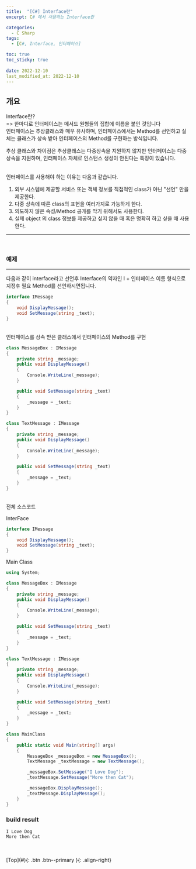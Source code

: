 ```yaml
---
title:  "[C#] Interface란"
excerpt: C# 에서 사용하는 Interface란

categories:
  - C Sharp
tags:
  - [C#, Interface, 인터페이스]

toc: true
toc_sticky: true
 
date: 2022-12-10
last_modified_at: 2022-12-10
---
```


## 개요
Interface란?<br>
=> 한마디로 인터페이스는 메서드 원형들의 집합에 이름을 붙인 것입니다 <br>
인터페이스는 추상클래스와 매우 유사하며, 인터페이스에서는 Method를 선언하고  실체는 클래스가 상속 받아 인터페이스의 Method를 구현하는 방식입니다.

추상 클래스와 차이점은 추상클래스는 다중상속을 지원하지 않지만 인터페이스는 다중상속을 지원하며, 인터페이스 자체로 인스턴스 생성이 안된다는 특징이 있습니다.<br>
<br>

인터페이스를 사용해야 하는 이유는 다음과 같습니다.<br>
1. 외부 시스템에 제공할 서비스 또는 객체 정보를 직접적인 class가 아닌 "선언" 만을 제공한다.
2. 다중 상속에 따른 class의 표현을 여러가지로 가능하게 한다.
3. 의도하지 않은 속성/Method 공개를 막기 위해서도 사용한다.
4. 실제 object 의 class 정보를 제공하고 싶지 않을 때 혹은 명확히 하고 싶을 때 사용한다. 
--- 
 <br>

### 예제
--- 

다음과 같이 interface라고 선언후 Interface의 약자인 I + 인터페이스 이름 형식으로 지정후 필요 Method를 선언하시면됩니다.
``` C#
interface IMessage
{
    void DisplayMessage();
    void SetMessage(string _text);
}
```
 <br> 
인터페이스를 상속 받은 클래스에서 인터페이스의 Method를 구현

``` C#
class MessageBox : IMessage
{
    private string _message;
    public void DisplayMessage()
    {
        Console.WriteLine(_message);
    }

    public void SetMessage(string _text)
    {
        _message = _text;
    }
}

class TextMessage : IMessage
{
    private string _message;
    public void DisplayMessage()
    {
        Console.WriteLine(_message);
    }

    public void SetMessage(string _text)
    {
        _message = _text;
    }
}
```

<br> 
전체 소스코드

InterFace
``` C#
interface IMessage
{
    void DisplayMessage();
    void SetMessage(string _text);
}
```

Main Class
``` C#
using System;

class MessageBox : IMessage
{
    private string _message;
    public void DisplayMessage()
    {
        Console.WriteLine(_message);
    }

    public void SetMessage(string _text)
    {
        _message = _text;
    }
}

class TextMessage : IMessage
{
    private string _message;
    public void DisplayMessage()
    {
        Console.WriteLine(_message);
    }

    public void SetMessage(string _text)
    {
        _message = _text;
    }
}

class MainClass
{
    public static void Main(string[] args)
    {
        MessageBox _messageBox = new MessageBox();
        TextMessage _textMessage = new TextMessage();

        _messageBox.SetMessage("I Love Dog");
        _textMessage.SetMessage("More then Cat");

        _messageBox.DisplayMessage();
        _textMessage.DisplayMessage();
    }
}
```


### build result

```
I Love Dog
More then Cat
```

<br>



<br>
[Top](#){: .btn .btn--primary }{: .align-right}